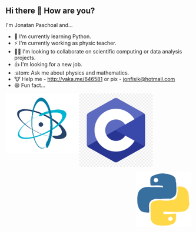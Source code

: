 ## Hi there 👋 How are you?
I'm Jonatan Paschoal and...
<!--
**jonfisik/jonfisik** is a ✨ _special_ ✨ repository because its `README.md` (this file) appears on your GitHub profile.
Here are some ideas to get you started:
- 🤔 I’m looking for help with ...
- 💬 Ask me about ...
- 📫 How to reach me: ...
- 😄 Pronouns: ...
- ⚡ Fun fact: ...

![python](https://github.com/jonfisik/ScriptsPython/blob/master/imagens/py1.gif)
![atomo](https://github.com/jonfisik/ScriptsPython/blob/master/imagens/atom1.gif)
![python](https://github.com/jonfisik/ScriptsPython/blob/master/imagens/py1pequeno.gif)
-->
- :snake: I'm currently learning Python.
- :zap: I'm currently working as physic teacher.
- :man_scientist: I'm looking to collaborate on scientific computing or data analysis projects.
- :+1: I'm looking for a new job.
- :atom: Ask me about physics and mathematics.
- :cow: Help me - http://vaka.me/646581 or pix - jonfisik@hotmail.com
- 😄 Fun fact...

<p>
  <img align="left" src="https://github.com/jonfisik/ScriptsPython/blob/master/imagens/atom1.gif" width="200">
</p>

<p>
  <img align="center" src="https://github.com/jonfisik/ScriptsPython/blob/master/imagens/C.jpg" width="200">
</p>

<p>
<img align="right" src="https://github.com/jonfisik/ScriptsPython/blob/master/imagens/py1pequeno.gif" width="150">
</p>

